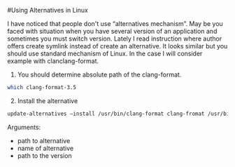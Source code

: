 #Using Alternatives in Linux

   I have noticed that people don't use “alternatives mechanism”. May be you faced with situation when you have several version of an application and sometimes you must switch version. 
   Lately I read instruction where author offers create symlink instead of create an alternative. It looks similar but you should use standard mechanism of Linux. 
   In the case I will consider example with clanclang-format.
   
1. You should determine absolute path of the clang-format.
```bash
which clang-format-3.5
```
2. Install the alternative
```bash
update-alternatives –install /usr/bin/clang-format clang-fromat /usr/bin/clang-format-3.5 1
```

Arguments:
- path to alternative
- name of alternative
- path to the version
